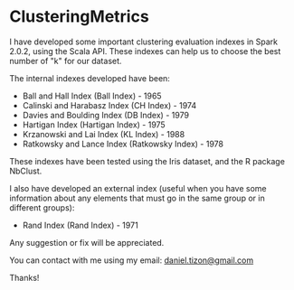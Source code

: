 # ClusteringMetrics

I have developed some important clustering evaluation indexes in Spark 2.0.2,
using the Scala API. These indexes can help us to choose the best number of "k"
for our dataset. 

The internal indexes developed have been:

* Ball and Hall Index (Ball Index) - 1965
* Calinski and Harabasz Index (CH Index) - 1974
* Davies and Boulding Index (DB Index) - 1979
* Hartigan Index (Hartigan Index) - 1975
* Krzanowski and Lai Index (KL Index) - 1988
* Ratkowsky and Lance Index (Ratkowsky Index) - 1978

These indexes have been tested using the Iris dataset, and the R package NbClust.

I also have developed an external index (useful when you have some information 
about any elements that must go in the same group or in different groups):

* Rand Index (Rand Index) - 1971

Any suggestion or fix will be appreciated.

You can contact with me using my email: daniel.tizon@gmail.com

Thanks!
